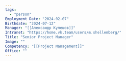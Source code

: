 ```yaml
---
tags:
  - "person"
Employment Date: "2024-02-07"
Birthdate: "2024-07-12"
Manager: "[[Александр Кулешов]]"
Intranet: "https://home.vk.team/users/m.shellenberg/"
Title: "Senior Project Manager"
Image: ""
Competency: "[[Project Management]]"
Office: ""
---
```

